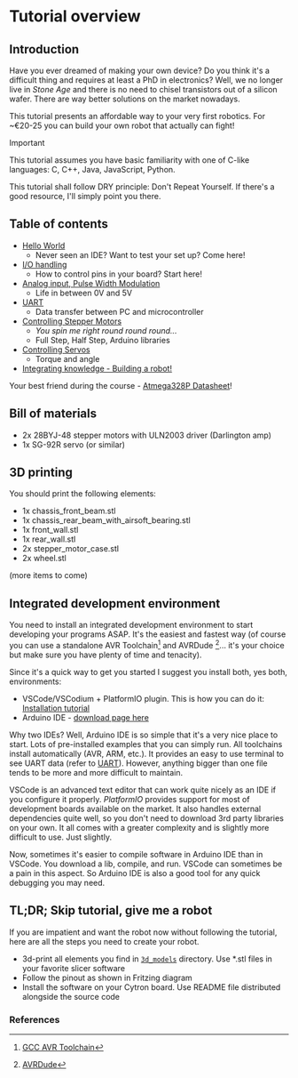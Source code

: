 # Tutorial overview

## Introduction

Have you ever dreamed of making your own device? Do you think it's a difficult thing and requires at least a PhD in electronics?
Well, we no longer live in *Stone Age* and there is no need to chisel transistors out of a silicon wafer. There are way better solutions on the market nowadays.

This tutorial presents an affordable way to your very first robotics. For ~€20-25 you can build your own robot that actually can fight! 

> [!IMPORTANT]
> This tutorial assumes you have basic familiarity with one of C-like languages: C, C++, Java, JavaScript, Python.

This tutorial shall follow DRY principle: Don't Repeat Yourself. If there's a good resource, I'll simply point you there.

## Table of contents 
* [Hello World](chapters/0_hello_world.md)
  * Never seen an IDE? Want to test your set up? Come here!
* [I/O handling](chapters/1_io_handling.md)
  *  How to control pins in your board? Start here!
* [Analog input, Pulse Width Modulation](chapters/2_analog_and_pwm.md)
  * Life in between 0V and 5V
* [UART](chapters/3_uart.md)
  * Data transfer between PC and microcontroller
* [Controlling Stepper Motors](chapters/4_stepper_motor.md)
  * *You spin me right round round round...*
  * Full Step, Half Step, Arduino libraries
* [Controlling Servos](chapters/5_servo.md)
  * Torque and angle
* [Integrating knowledge - Building a robot!](chapters/6_robot_integration.md)

Your best friend during the course - [Atmega328P Datasheet](https://ww1.microchip.com/downloads/en/DeviceDoc/Atmel-7810-Automotive-Microcontrollers-ATmega328P_Datasheet.pdf)!
## Bill of materials

* 2x 28BYJ-48 stepper motors with ULN2003 driver (Darlington amp)
* 1x SG-92R servo (or similar)

## 3D printing

You should print the following elements:

* 1x chassis_front_beam.stl 
* 1x chassis_rear_beam_with_airsoft_bearing.stl 
* 1x front_wall.stl  
* 1x rear_wall.stl 
* 2x stepper_motor_case.stl 
* 2x wheel.stl

(more items to come)

## Integrated development environment

You need to install an integrated development environment to start developing your programs ASAP. It's the easiest and fastest way (of course you can use a standalone AVR Toolchain[^1] and AVRDude [^2]... it's your choice but make sure you have plenty of time and tenacity).

Since it's a quick way to get you started I suggest you install both, yes both, environments:

* VSCode/VSCodium + PlatformIO plugin. This is how you can do it: [Installation tutorial](https://docs.platformio.org/en/latest/integration/ide/vscode.html#ide-vscode)
* Arduino IDE - [download page here](https://www.arduino.cc/en/software)

Why two IDEs? Well, Arduino IDE is so simple that it's a very nice place to start. Lots of pre-installed examples that you can simply run. All toolchains install automatically (AVR, ARM, etc.). It provides an easy to use terminal to see UART data (refer to [UART](chapters/3_uart.md)). However, anything bigger than one file tends to be more and more difficult to maintain. 

VSCode is an advanced text editor that can work quite nicely as an IDE if you configure it properly. *PlatformIO* provides support for most of development boards available on the market. It also handles external dependencies quite well, so you don't need to download 3rd party libraries on your own. It all comes with a greater complexity and is slightly more difficult to use. Just slightly.

Now, sometimes it's easier to compile software in Arduino IDE than in VSCode. You download a lib, compile, and run. VSCode can sometimes be a pain in this aspect. So Arduino IDE is also a good tool for any quick debugging you may need.


## TL;DR; Skip tutorial, give me a robot

If you are impatient and want the robot now without following the tutorial,
here are all the steps you need to create your robot.

* 3d-print all elements you find in [`3d_models`](/3d_models/README.md) directory. Use \*.stl files
  in your favorite slicer software
* Follow the pinout as shown in Fritzing diagram
* Install the software on your Cytron board. Use README file distributed alongside
  the source code



### References

[^1]: [GCC AVR Toolchain](https://www.microchip.com/en-us/tools-resources/develop/microchip-studio/gcc-compilers)

[^2]: [AVRDude](https://github.com/avrdudes/avrdude)
